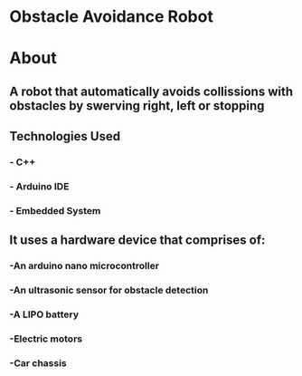 # Obstacle Avoidance Robot

# About

## A robot that automatically avoids collissions with obstacles by swerving right, left or stopping

## Technologies Used

### - C++

### - Arduino IDE

### - Embedded System

## It uses a hardware device that comprises of:

### -An arduino nano microcontroller

### -An ultrasonic sensor for obstacle detection

### -A LIPO battery

### -Electric motors

### -Car chassis
